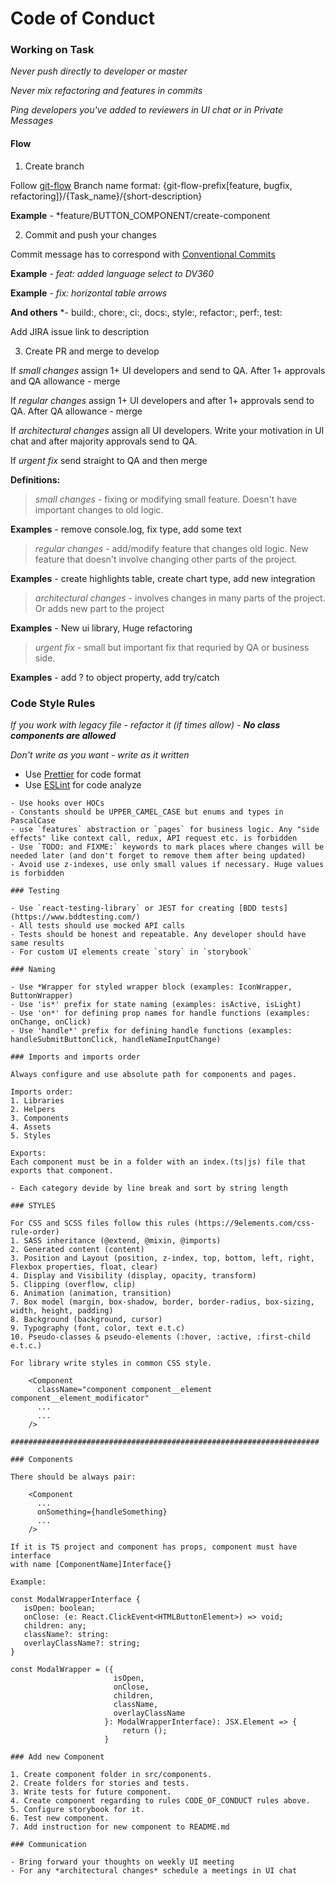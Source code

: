 # Code of Conduct

### Working on Task

*Never push directly to developer or master*

*Never mix refactoring and features in commits*

*Ping developers you've added to reviewers in UI chat or in Private Messages*

#### Flow

1. Create branch

Follow [git-flow](https://datasift.github.io/gitflow/IntroducingGitFlow.html)
Branch name format: {git-flow-prefix[feature, bugfix, refactoring]}/{Task_name}/{short-description}

**Example** - *feature/BUTTON_COMPONENT/create-component

2. Commit and push your changes

Commit message has to correspond with [Conventional Commits](https://www.conventionalcommits.org/en/v1.0.0-beta.4/)

**Example** *- feat: added language select to DV360*

**Example** *- fix: horizontal table arrows*

**And others** *- build:, chore:, ci:, docs:, style:, refactor:, perf:, test:

Add JIRA issue link to description

3. Create PR and merge to develop

If *small changes* assign 1+ UI developers and send to QA.
After 1+ approvals and QA allowance - merge

If *regular changes* assign 1+ UI developers and after 1+ approvals send to QA.
After QA allowance - merge

If *architectural changes* assign all UI developers.
Write your motivation in UI chat and after majority approvals send to QA.

If *urgent fix* send straight to QA and then merge

**Definitions:**

> *small changes -* fixing or modifying small feature. Doesn't have important changes to old logic.

**Examples** - remove console.log, fix type, add some text

> *regular changes -* add/modify feature that changes old logic. New feature that doesn't involve changing other parts
> of the project.

**Examples** - create highlights table, create chart type, add new integration

> *architectural changes -* involves changes in many parts of the project. Or adds new part to the project

**Examples** - New ui library, Huge refactoring

> *urgent fix -* small but important fix that requried by QA or business side.

**Examples** - add ? to object property, add try/catch

### Code Style Rules

*If you work with legacy file - refactor it (if times allow) - **No class components are allowed***

*Don't write as you want - write as it written*

- Use [Prettier](https://prettier.io/) for code format
- Use [ESLint](https://eslint.org/) for code analyze

```
- Use hooks over HOCs
- Constants should be UPPER_CAMEL_CASE but enums and types in PascalCase
- use `features` abstraction or `pages` for business logic. Any "side effects" like context call, redux, API request etc. is forbidden   
- Use `TODO: and FIXME:` keywords to mark places where changes will be needed later (and don't forget to remove them after being updated)
- Avoid use z-indexes, use only small values if necessary. Huge values is forbidden

### Testing

- Use `react-testing-library` or JEST for creating [BDD tests](https://www.bddtesting.com/)
- All tests should use mocked API calls
- Tests should be honest and repeatable. Any developer should have same results 
- For custom UI elements create `story` in `storybook`

### Naming

- Use *Wrapper for styled wrapper block (examples: IconWrapper, ButtonWrapper)
- Use 'is*' prefix for state naming (examples: isActive, isLight)
- Use 'on*' for defining prop names for handle functions (examples: onChange, onClick)
- Use 'handle*' prefix for defining handle functions (examples: handleSubmitButtonClick, handleNameInputChange)

### Imports and imports order

Always configure and use absolute path for components and pages.

Imports order:
1. Libraries
2. Helpers
3. Components
4. Assets
5. Styles

Exports: 
Each component must be in a folder with an index.(ts|js) file that exports that component.

- Each category devide by line break and sort by string length 

### STYLES

For CSS and SCSS files follow this rules (https://9elements.com/css-rule-order)
1. SASS inheritance (@extend, @mixin, @imports)
2. Generated content (content)
3. Position and Layout (position, z-index, top, bottom, left, right, Flexbox properties, float, clear)
4. Display and Visibility (display, opacity, transform)
5. Clipping (overflow, clip)
6. Animation (animation, transition)
7. Box model (margin, box-shadow, border, border-radius, box-sizing, width, height, padding)
8. Background (background, cursor)
9. Typography (font, color, text e.t.c)
10. Pseudo-classes & pseudo-elements (:hover, :active, :first-child e.t.c.)

For library write styles in common CSS style.  

    <Component
      className="component component__element component__element_modificator"
      ...
      ...
    />

#####################################################################

### Components 

There should be always pair:

    <Component
      ...
      onSomething={handleSomething}
      ...
    />

If it is TS project and component has props, component must have interface
with name [ComponentName]Interface{}
 
Example: 
 
const ModalWrapperInterface {
   isOpen: boolean;
   onClose: (e: React.ClickEvent<HTMLButtonElement>) => void;
   children: any;
   className?: string:
   overlayClassName?: string;
}
  
const ModalWrapper = ({
                       isOpen,
                       onClose,
                       children,
                       className,
                       overlayClassName
                     }: ModalWrapperInterface): JSX.Element => {
                         return ();
                     }
                     
### Add new Component

1. Create component folder in src/components.
2. Create folders for stories and tests.     
3. Write tests for future component.
4. Create component regarding to rules CODE_OF_CONDUCT rules above.
5. Configure storybook for it. 
6. Test new component.
7. Add instruction for new component to README.md          

### Communication

- Bring forward your thoughts on weekly UI meeting
- For any *architectural changes* schedule a meetings in UI chat
